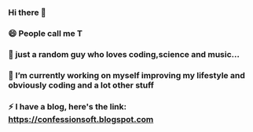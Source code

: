 ### Hi there 👋
### 😄 People call me T
### 🌱 just a random guy who loves coding,science and music...
### 🔭 I’m currently working on myself improving my lifestyle and obviously coding and a lot other stuff
### ⚡ I have a blog, here's the link: https://confessionsoft.blogspot.com

<!--
**i-thanvanth/i-thanvanth** is a ✨ _special_ ✨ repository because its `README.md` (this file) appears on your GitHub profile.

Here are some ideas to get you started:

- 🔭 I’m currently working on ...
- 🌱 I’m currently learning ...
- 👯 I’m looking to collaborate on ...
- 🤔 I’m looking for help with ...
- 💬 Ask me about ...
- 📫 How to reach me: ...
- 😄 Pronouns: ...
- ⚡ Fun fact: ...
-->
